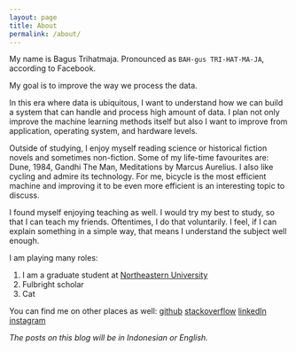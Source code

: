 ```yaml
---
layout: page
title: About
permalink: /about/
---
```


My name is Bagus Trihatmaja. Pronounced as `BAH-gus TRI-HAT-MA-JA`, according to Facebook.

My goal is to improve the way we process the data. 

In this era where data is ubiquitous, I want to understand how we can build a system that can handle and process high amount of data. I plan not only improve the machine learning methods itself but also I want to improve from application, operating system, and hardware levels.

Outside of studying, I enjoy myself reading science or historical fiction novels and sometimes non-fiction. Some of my life-time favourites are: Dune, 1984, Gandhi The Man, Meditations by Marcus Aurelius. I also like cycling and admire its technology. For me, bicycle is the most efficient machine and improving it to be even more efficient is an interesting topic to discuss.

I found myself enjoying teaching as well. I would try my best to study, so that I can teach my friends. Oftentimes, I do that voluntarily. I feel, if I can explain something in a simple way, that means I understand the subject well enough.

I am playing many roles:
1. I am a graduate student at [Northeastern University](https://www.ccis.northeastern.edu)
2. Fulbright scholar
3. Cat

You can find me on other places as well:
[github](github.com/prdx) 
[stackoverflow](https://stackoverflow.com/users/2229504/bagus-trihatmaja)
[linkedIn](https://www.linkedin.com/in/bagustrihatmaja/)
[instagram](https://www.instagram.com/bagustrihatmaja/)

*The posts on this blog will be in Indonesian or English.*

